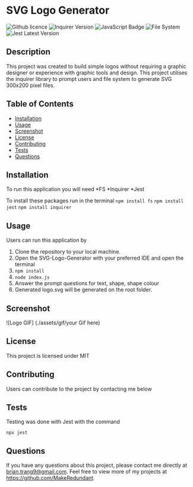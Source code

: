 # SVG Logo Generator

![Github licence](http://img.shields.io/badge/license-MIT-blue.svg)
![Inquirer Version](https://img.shields.io/badge/Inquirer-8.2.4-blue.svg)
![JavaScript Badge](https://img.shields.io/badge/JavaScript-100%25-yellow.svg)
![File System](https://img.shields.io/badge/File%20System-Implemented-green.svg)
![Jest Latest Version](https://img.shields.io/npm/v/jest/latest-red.svg)

## Description

This project was created to build simple logos without requiring a graphic designer or
experience with graphic tools and design. This project utilises the inquirer library to prompt users and file system to generate SVG 300x200 pixel files.

## Table of Contents

- [Installation](#installation)
- [Usage](#usage)
- [Screenshot](#screenshot)
- [License](#license)
- [Contributing](#contributing)
- [Tests](#tests)
- [Questions](#questions)

## Installation

To run this application you will need
*FS
*Inquirer
*Jest

To install these packages run in the terminal
`npm install fs`
`npm install jest`
`npm install inquirer`

## Usage
Users can run this application by
1. Clone the repository to your local machine.
2. Open the SVG-Logo-Generator with your preferred IDE and open the terminal
3. ```npm install```
4. ```node index.js```
5. Answer the prompt questions for text, shape, shape colour
6. Generated logo.svg will be generated on the root folder.

## Screenshot

![Logo GIF] (./assets/gif/your Gif here)

## License

This project is licensed under MIT

## Contributing

Users can contribute to the project by contacting me below

## Tests

Testing was done with Jest with the command 

```npx jest```

## Questions

If you have any questions about this project, please contact me directly at brian.trang9@gmail.com. Feel free to view more of my projects at https://github.com/MakeRedundant.
